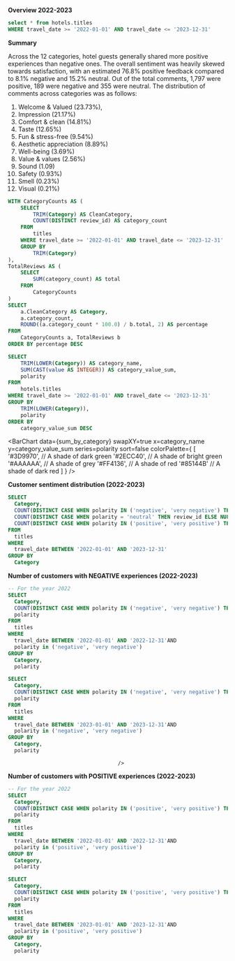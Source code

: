 <script>
  import noindex from '../../components/noindex.svelte';
</script>

**Overview 2022-2023**

 ```sql titles
 select * from hotels.titles 
 WHERE travel_date >= '2022-01-01' AND travel_date <= '2023-12-31'
 ```

**Summary**

Across the 12 categories, hotel guests generally shared more positive experiences than negative ones. The overall sentiment was heavily skewed towards satisfaction, with an estimated 76.8% positive feedback compared to 8.1% negative and 15.2% neutral. Out of the total comments, 1,797 were positive, 189 were negative and 355 were neutral. The distribution of comments across categories was as follows: 


1. Welcome & Valued (23.73%), 
2. Impression (21.17%)
3. Comfort & clean (14.81%)
4. Taste (12.65%) 
5. Fun & stress-free (9.54%)
6. Aesthetic appreciation (8.89%)
7. Well-being (3.69%)
8. Value & values (2.56%)
9. Sound (1.09)
10. Safety (0.93%)
11. Smell (0.23%)
12. Visual (0.21%)


```sql category_propositions
WITH CategoryCounts AS (
    SELECT
        TRIM(Category) AS CleanCategory,
        COUNT(DISTINCT review_id) AS category_count
    FROM
        titles
    WHERE travel_date >= '2022-01-01' AND travel_date <= '2023-12-31'
    GROUP BY
        TRIM(Category)
),
TotalReviews AS (
    SELECT
        SUM(category_count) AS total
    FROM
        CategoryCounts
)
SELECT
    a.CleanCategory AS Category,
    a.category_count,
    ROUND((a.category_count * 100.0) / b.total, 2) AS percentage
FROM
    CategoryCounts a, TotalReviews b
ORDER BY percentage DESC
```

```sql sum_by_category
SELECT
    TRIM(LOWER(Category)) AS category_name,
    SUM(CAST(value AS INTEGER)) AS category_value_sum,
    polarity
FROM
    hotels.titles
WHERE travel_date >= '2022-01-01' AND travel_date <= '2023-12-31'
GROUP BY
    TRIM(LOWER(Category)),
    polarity
ORDER BY
    category_value_sum DESC
```

<BarChart 
    data={sum_by_category} 
    swapXY=true 
    x=category_name 
    y=category_value_sum 
    series=polarity
    sort=false
    colorPalette={
        [
        '#3D9970',  // A shade of dark green
        '#2ECC40',      // A shade of bright green
        '#AAAAAA',       // A shade of grey
        '#FF4136',      // A shade of red
        '#85144B'  // A shade of dark red
        ]
    }
/>

**Customer sentiment distribution (2022-2023)**
```sql sum_by_polarity
SELECT
  Category,
  COUNT(DISTINCT CASE WHEN polarity IN ('negative', 'very negative') THEN review_id ELSE NULL END) AS Negative,
  COUNT(DISTINCT CASE WHEN polarity = 'neutral' THEN review_id ELSE NULL END) AS Neutral,
  COUNT(DISTINCT CASE WHEN polarity IN ('positive', 'very positive') THEN review_id ELSE NULL END) AS Positive
FROM
  titles
WHERE
  travel_date BETWEEN '2022-01-01' AND '2023-12-31'
GROUP BY
  Category

```

<DataTable data={sum_by_polarity} rows={12}>
    <Column id="Category" title="Category" />
    <Column id="Negative" title="Negative" contentType=colorscale scaleColor=red/>
    <Column id="Neutral" title="Neutral" contentType=colorscale scaleColor=grey/>
    <Column id="Positive" title="Positive" contentType=colorscale scaleColor=green/>
</DataTable>

**Number of customers with NEGATIVE experiences (2022-2023)**
```sql negative_reviews_2022
-- For the year 2022
SELECT
  Category,
  COUNT(DISTINCT CASE WHEN polarity IN ('negative', 'very negative') THEN review_id ELSE NULL END) AS negative_count,
  polarity
FROM
  titles
WHERE
  travel_date BETWEEN '2022-01-01' AND '2022-12-31'AND
  polarity in ('negative', 'very negative')
GROUP BY
  Category,
  polarity
```

```sql negative_reviews_2023
SELECT
  Category,
  COUNT(DISTINCT CASE WHEN polarity IN ('negative', 'very negative') THEN review_id ELSE NULL END) AS negative_count,
  polarity
FROM
  titles
WHERE
  travel_date BETWEEN '2023-01-01' AND '2023-12-31'AND
  polarity in ('negative', 'very negative')
GROUP BY
  Category,
  polarity
```

<div style="display: flex; justify-content: space-between;">
  <div style="width: 50%;">
    <!-- Table for 2022 -->
    <BarChart 
        data={negative_reviews_2022} 
        swapXY=true 
        x=Category
        y=negative_count 
        series=polarity
        sort=false
        title=2022
        colorPalette={
        [
        '#FF4136',      // A shade of red
        '#85144B'  // A shade of dark red
        ]
    }
    />
  </div>
  <div style="width: 50%;">
    <!-- Table for 2023 -->
    <BarChart 
        data={negative_reviews_2023} 
        swapXY=true 
        x=Category
        y=negative_count 
        series=polarity
        sort=false
        title=2023
        colorPalette={
        [
        '#FF4136',      // A shade of red
        '#85144B'  // A shade of dark red
        ]
    }
        
    />
  </div>
</div>

**Number of customers with POSITIVE experiences (2022-2023)**
```sql positive_reviews_2022
-- For the year 2022
SELECT
  Category,
  COUNT(DISTINCT CASE WHEN polarity IN ('positive', 'very positive') THEN review_id ELSE NULL END) AS positive_count,
  polarity
FROM
  titles
WHERE
  travel_date BETWEEN '2022-01-01' AND '2022-12-31'AND
  polarity in ('positive', 'very positive')
GROUP BY
  Category,
  polarity
```

```sql positive_reviews_2023
SELECT
  Category,
  COUNT(DISTINCT CASE WHEN polarity IN ('positive', 'very positive') THEN review_id ELSE NULL END) AS positive_count,
  polarity
FROM
  titles
WHERE
  travel_date BETWEEN '2023-01-01' AND '2023-12-31'AND
  polarity in ('positive', 'very positive')
GROUP BY
  Category,
  polarity
```

<div style="display: flex; justify-content: space-between;">
  <div style="width: 50%;">
    <!-- Table for 2022 -->
    <BarChart 
        data={positive_reviews_2022} 
        swapXY=true 
        x=Category
        y=positive_count 
        series=polarity
        sort=false
        title=2022
        colorPalette={
        [
        '#3D9970',  // A shade of dark green
        '#2ECC40',      // A shade of bright green
        ]
    }
    />
  </div>
  <div style="width: 50%;">
    <!-- Table for 2023 -->
    <BarChart 
        data={positive_reviews_2023} 
        swapXY=true 
        x=Category
        y=positive_count 
        series=polarity
        sort=false
        title=2023
        colorPalette={
        [
        '#3D9970',  // A shade of dark green
        '#2ECC40',      // A shade of bright green
        ]
    }
    />
  </div>
</div>
